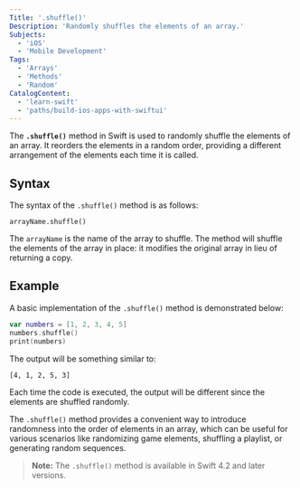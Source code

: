 ```yaml
---
Title: '.shuffle()'
Description: 'Randomly shuffles the elements of an array.'
Subjects:
  - 'iOS'
  - 'Mobile Development'
Tags:
  - 'Arrays'
  - 'Methods'
  - 'Random'
CatalogContent:
  - 'learn-swift'
  - 'paths/build-ios-apps-with-swiftui'
---
```


The **`.shuffle()`** method in Swift is used to randomly shuffle the elements of an array. It reorders the elements in a random order, providing a different arrangement of the elements each time it is called.

## Syntax

The syntax of the `.shuffle()` method is as follows:

```pseudo
arrayName.shuffle()
```

The `arrayName` is the name of the array to shuffle. The method will shuffle the elements of the array in place: it modifies the original array in lieu of returning a copy.

## Example

A basic implementation of the `.shuffle()` method is demonstrated below:

```swift
var numbers = [1, 2, 3, 4, 5]
numbers.shuffle()
print(numbers)
```

The output will be something similar to:

```shell
[4, 1, 2, 5, 3]
```

Each time the code is executed, the output will be different since the elements are shuffled randomly.

The `.shuffle()` method provides a convenient way to introduce randomness into the order of elements in an array, which can be useful for various scenarios like randomizing game elements, shuffling a playlist, or generating random sequences.

> **Note:** The `.shuffle()` method is available in Swift 4.2 and later versions.
